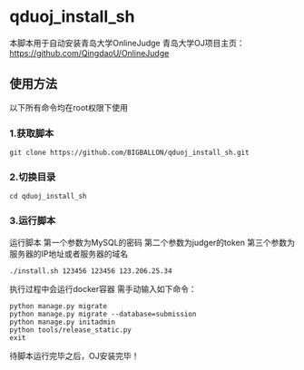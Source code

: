 # qduoj_install_sh

本脚本用于自动安装青岛大学OnlineJudge
青岛大学OJ项目主页： https://github.com/QingdaoU/OnlineJudge


## 使用方法

以下所有命令均在root权限下使用


### 1.获取脚本
```
git clone https://github.com/BIGBALLON/qduoj_install_sh.git
```

### 2.切换目录
```
cd qduoj_install_sh
```

### 3.运行脚本
运行脚本 第一个参数为MySQL的密码
第二个参数为judger的token
第三个参数为服务器的IP地址或者服务器的域名
```
./install.sh 123456 123456 123.206.25.34
```

执行过程中会运行docker容器
需手动输入如下命令：

```
python manage.py migrate
python manage.py migrate --database=submission
python manage.py initadmin
python tools/release_static.py
exit
```
待脚本运行完毕之后，OJ安装完毕！
